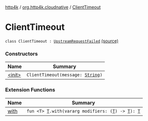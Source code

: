 [http4k](../../index.md) / [org.http4k.cloudnative](../index.md) / [ClientTimeout](./index.md)

# ClientTimeout

`class ClientTimeout : `[`UpstreamRequestFailed`](../-upstream-request-failed/index.md) [(source)](https://github.com/http4k/http4k/blob/master/http4k-cloudnative/src/main/kotlin/org/http4k/cloudnative/UpstreamRequestFailed.kt#L19)

### Constructors

| Name | Summary |
|---|---|
| [&lt;init&gt;](-init-.md) | `ClientTimeout(message: `[`String`](https://kotlinlang.org/api/latest/jvm/stdlib/kotlin/-string/index.html)`)` |

### Extension Functions

| Name | Summary |
|---|---|
| [with](../../org.http4k.core/with.md) | `fun <T> `[`T`](../../org.http4k.core/with.md#T)`.with(vararg modifiers: (`[`T`](../../org.http4k.core/with.md#T)`) -> `[`T`](../../org.http4k.core/with.md#T)`): `[`T`](../../org.http4k.core/with.md#T) |
